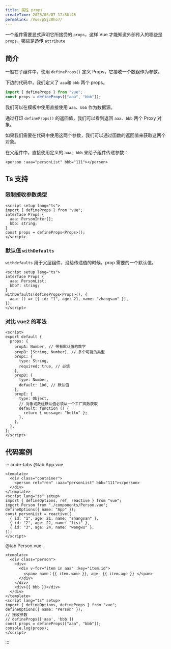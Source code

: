 ```yaml
---
title: 属性 props
createTime: 2025/08/07 17:50:25
permalink: /Vue/p5j30ho7/
---
```


一个组件需要显式声明它所接受的 `props`，这样 Vue 才能知道外部传入的哪些是 `props`，哪些是透传 `attribute`

## 简介

一般在子组件中，使用 `defineProps()` 定义 Props，它接收一个数组作为参数。

下边的代码中，我们定义了 `aaa`和 `bbb` 两个 props。

```js title="Person.vue"
import { defineProps } from "vue";
const props = defineProps(["aaa", "bbb"]);
```

我们可以在模板中使用直接使用 `aaa`、`bbb` 作为数据源。

通过打印 `defineProps()` 的返回值，我们可以看到返回 `aaa`、`bbb` 两个 Proxy 对象。

如果我们需要在代码中使用这两个参数，我们可以通过函数的返回值来获取这两个对象。

在父组件中，直接使用定义的 `aaa`、`bbb` 来给子组件传递参数：

```vue
<person :aaa="personList" bbb="111"></person>
```

## Ts 支持

### 限制接收参数类型

```vue title="Person.vue"
<script setup lang="ts">
import { defineProps } from "vue";
interface Props {
  aaa: PersonInter[];
  bbb: string;
}
const props = defineProps<Props>();
</script>
```

### 默认值 `withDefaults`

`withdefaults` 用于父层组件，没给传递值的时候，prop 需要的一个默认值。

```vue
<script setup lang="ts">
interface Props {
  aaa: PersonList;
  bbb?: string;
}
withDefaults(defineProps<Props>(), {
  aaa: () => [{ id: "1", age: 21, name: "zhangsan" }],
});
</script>
```

### 对比 vue2 的写法

```vue
<script>
export default {
  props: {
    propA: Number, // 带有默认值的数字
    propB: [String, Number], // 多个可能的类型
    propC: {
      type: String,
      required: true, // 必填
    },
    propD: {
      type: Number,
      default: 100, // 默认值
    },
    propE: {
      type: Object,
      // 对象或数组默认值必须从一个工厂函数获取
      default: function () {
        return { message: "hello" };
      },
    },
  },
};
</script>
```

## 代码案例

::: code-tabs
@tab App.vue

```vue :collapsed-lines=10
<template>
  <div class="container">
    <person ref="ren" :aaa="personList" bbb="111"></person>
  </div>
</template>
<script lang="ts" setup>
import { defineOptions, ref, reactive } from "vue";
import Person from "./components/Person.vue";
defineOptions({ name: "App" });
const personList = reactive([
  { id: "1", age: 21, name: "zhangsan" },
  { id: "2", age: 22, name: "lisi" },
  { id: "3", age: 24, name: "wangwu" },
]);
</script>
```

@tab Person.vue

```vue :collapsed-lines=10
<template>
  <div class="person">
    <div>
      <div v-for="item in aaa" :key="item.id">
        <span> name：{{ item.name }}, age: {{ item.age }} </span>
      </div>
    </div>
    <div>{{ bbb }}</div>
  </div>
</template>
<script lang="ts" setup>
import { defineOptions, defineProps } from "vue";
defineOptions({ name: "Person" });
// 接收参数
// defineProps(['aaa', 'bbb'])
const props = defineProps(["aaa", "bbb"]);
console.log(props);
</script>
```

:::
